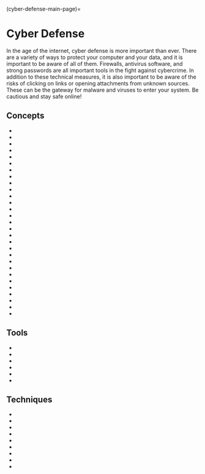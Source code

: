 (cyber-defense-main-page)=
# Cyber Defense

In the age of the internet, cyber defense is more important than ever. There are a variety of ways to protect your computer and your data, and it is important to be aware of all of them. Firewalls, antivirus software, and strong passwords are all important tools in the fight against cybercrime. In addition to these technical measures, it is also important to be aware of the risks of clicking on links or opening attachments from unknown sources. These can be the gateway for malware and viruses to enter your system. Be cautious and stay safe online!

## Concepts

* [](securing-windows-an-introduction-to-windows-group-policy)
* [](firewalls-creating-trust-barriers-to-stop-external-threats)
* [](what-are-software-backdoors)
* [](find-the-right-vulnerability-scanner-for-your-organization-s-needs)
* [](protect-your-web-applications-against-csrf-attacks)
* [](data-security-management-keep-your-data-safe-and-sound)
* [](the-attacker-mindset-the-dad-triad)
* [](dont-let-rootkits-take-control)
* [](follow-the-separation-of-duties-principle-for-a-safer-organization)
* [](content-filtering-monitor-user-activity-to-identify-potential-risks)
* [](weighing-the-risks-and-benefits-of-virtual-machines)
* [](keep-an-eye-out-for-keyloggers-they-may-be-hiding-on-your-device)
* [](what-is-adware)
* [](spyware-collecting-data-from-your-system-without-your-knowledge-or-consent)
* [](advanced-persistent-threat-lifecycle)
* [](think-your-passwords-are-safe-think-again)
* [](the-importance-of-security-training-and-awareness)
* [](secure-browsing-101)
* [](basic-wireless-technologies-and-an-example-of-their-exploits)
* [](introduction-to-patching)
* [](wireless-attacks)
* [](securing-the-internet-of-things-iot-devices)
* [](the-vulnerabilities-of-iot-devices)
* [](an-example-of-authentication-attacks)
* [](an-insight-into-multi-factor-authentication)
* [](an-overview-of-premise-systems-and-their-weaknesses)
* [](basic-authentication-models)
* [](blockchain-application-in-cybersecurity)
* [](pros-and-cons-of-blockchain-in-cybersecurity)


## Tools

* [](block-malicious-packets-with-packet-filtering-firewalls)
* [](introduction-to-honeypots-honeynets-and-padded-cells)
* [](choose-the-right-switch-for-a-secure-network)
* [](build-a-safe-testing-environment-for-suspicious-files-and-urls)
* [](an-explanation-of-knowledge-and-behavior-based-detection-within-an-ids)
* [](security-orchestration-automation-and-response-soar)


## Techniques

* [](keep-your-operating-system-secure-by-protecting-your-file-system)
* [](securing-application-cookies)
* [](prevent-buffer-overflows-before-they-happen)
* [](secure-your-web-application-against-cross-site-scripting-xss)
* [](practical-windows-hardening-security-templates)
* [](how-do-you-prevent-brute-force-attacks)
* [](how-to-prevent-insecure-design-vulnerabilities)
* [](keep-your-computer-updated-for-improved-performance-and-security)
* [](keep-your-security-posture-strong-with-vulnerability-management)
  

